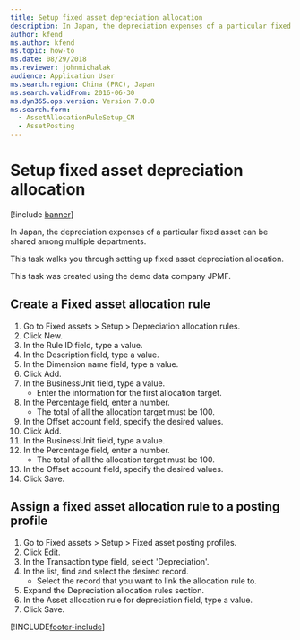 ```yaml
---
title: Setup fixed asset depreciation allocation
description: In Japan, the depreciation expenses of a particular fixed asset can be shared among multiple departments. Learn about setup fixed asset depreciation allocation.
author: kfend
ms.author: kfend
ms.topic: how-to
ms.date: 08/29/2018
ms.reviewer: johnmichalak
audience: Application User
ms.search.region: China (PRC), Japan
ms.search.validFrom: 2016-06-30
ms.dyn365.ops.version: Version 7.0.0
ms.search.form: 
  - AssetAllocationRuleSetup_CN
  - AssetPosting
---
```


# Setup fixed asset depreciation allocation

[!include [banner](../../includes/banner.md)]

In Japan, the depreciation expenses of a particular fixed asset can be shared among multiple departments. 



This task walks you through setting up fixed asset depreciation allocation. 



This task was created using the demo data company JPMF.


## Create a Fixed asset allocation rule
1. Go to Fixed assets > Setup > Depreciation allocation rules.
2. Click New.
3. In the Rule ID field, type a value.
4. In the Description field, type a value.
5. In the Dimension name field, type a value.
6. Click Add.
7. In the BusinessUnit field, type a value.
    * Enter the information for the first allocation target.  
8. In the Percentage field, enter a number.
    * The total of all the allocation target must be 100.  
9. In the Offset account field, specify the desired values.
10. Click Add.
11. In the BusinessUnit field, type a value.
12. In the Percentage field, enter a number.
    * The total of all the allocation target must be 100.  
13. In the Offset account field, specify the desired values.
14. Click Save.

## Assign a fixed asset allocation rule to a posting profile
1. Go to Fixed assets > Setup > Fixed asset posting profiles.
2. Click Edit.
3. In the Transaction type field, select 'Depreciation'.
4. In the list, find and select the desired record.
    * Select the record that you want to link the allocation rule to.  
5. Expand the Depreciation allocation rules section.
6. In the Asset allocation rule for depreciation field, type a value.
7. Click Save.



[!INCLUDE[footer-include](../../../includes/footer-banner.md)]
